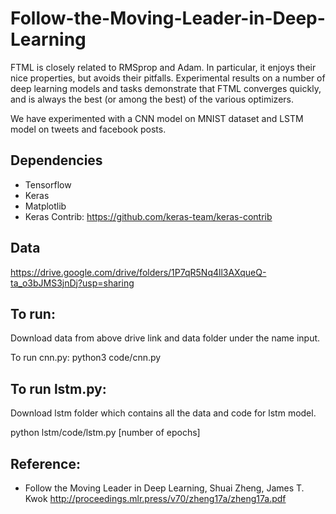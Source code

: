 # Follow-the-Moving-Leader-in-Deep-Learning

FTML is closely related to RMSprop and Adam. In particular, it enjoys their nice properties, but avoids their pitfalls. Experimental results on a number of deep learning models and tasks demonstrate that FTML converges quickly, and is always the best (or among the best) of the various optimizers.

We have experimented with a CNN model on MNIST dataset and LSTM model on tweets and facebook posts.

## Dependencies
* Tensorflow
* Keras
* Matplotlib
* Keras Contrib: https://github.com/keras-team/keras-contrib

## Data
https://drive.google.com/drive/folders/1P7qR5Nq4ll3AXqueQ-ta_o3bJMS3jnDj?usp=sharing

## To run:
Download data from above drive link and data folder under the name input.

To run cnn.py:
python3 code/cnn.py

## To run lstm.py:
Download lstm folder which contains all the data and code for lstm model.

python lstm/code/lstm.py [number of epochs]

## Reference:
* Follow the Moving Leader in Deep Learning, Shuai Zheng, James T. Kwok
http://proceedings.mlr.press/v70/zheng17a/zheng17a.pdf

